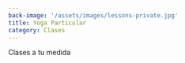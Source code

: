 ```yaml
---
back-image: '/assets/images/lessons-private.jpg'
title: Yoga Particular
category: Clases
---
```

Clases a tu medida